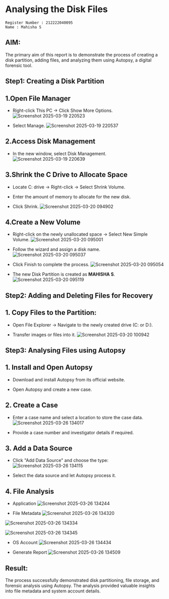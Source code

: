 # Analysing the Disk Files

```
Register Number : 212222040095
Name : Mahisha S
```
## AIM:

The primary aim of this report is to demonstrate the process of creating a disk partition, adding files, and analyzing them using Autopsy, a digital forensic tool.

## Step1: Creating a Disk Partition
## 1.Open File Manager

- Right-click This PC → Click Show More Options.
  ![Screenshot 2025-03-19 220523](https://github.com/user-attachments/assets/8a7b99d9-bd5d-4b41-ad35-6d1301b5ff82)

- Select Manage.
  ![Screenshot 2025-03-19 220537](https://github.com/user-attachments/assets/df827a18-3894-4dbd-bbd3-a1b6eb8ae0b8)


## 2.Access Disk Management

- In the new window, select Disk Management.
  ![Screenshot 2025-03-19 220639](https://github.com/user-attachments/assets/9652e198-abd8-4f45-a689-a20f248bac2d)


## 3.Shrink the C Drive to Allocate Space

- Locate C: drive → Right-click → Select Shrink Volume.

- Enter the amount of memory to allocate for the new disk.

- Click Shrink.
  ![Screenshot 2025-03-20 094902](https://github.com/user-attachments/assets/f9ea27b3-79e2-4531-bf34-3e680e869330)



## 4.Create a New Volume

- Right-click on the newly unallocated space → Select New Simple Volume.
  ![Screenshot 2025-03-20 095001](https://github.com/user-attachments/assets/27b2fd03-4ca4-41f7-be83-294f5b0222ca)



- Follow the wizard and assign a disk name.
  ![Screenshot 2025-03-20 095037](https://github.com/user-attachments/assets/40a27a4b-1abc-4fbc-b630-ca1c537757e1)



- Click Finish to complete the process.
  ![Screenshot 2025-03-20 095054](https://github.com/user-attachments/assets/bf8de9fb-713c-42b5-88fb-7c3f3282450e)

  
- The new Disk Partition is created as **MAHISHA S**.
  ![Screenshot 2025-03-20 095119](https://github.com/user-attachments/assets/fa6779d1-c6e5-4a7b-a8b5-a6dab3b6b290)


  
## Step2: Adding and Deleting Files for Recovery

## 1. Copy Files to the Partition:

- Open File Explorer → Navigate to the newly created drive (C: or D:).

- Transfer images or files into it.
![Screenshot 2025-03-20 100942](https://github.com/user-attachments/assets/1fde9b34-b001-4db1-8bb6-599498ec6791)


## Step3: Analysing Files using Autopsy
## 1. Install and Open Autopsy
- Download and install Autopsy from its official website.

- Open Autopsy and create a new case.

## 2. Create a Case
- Enter a case name and select a location to store the case data.
  ![Screenshot 2025-03-26 134017](https://github.com/user-attachments/assets/ba2c4341-d4be-489b-8023-27517a2359ca)


- Provide a case number and investigator details if required.

## 3. Add a Data Source
- Click "Add Data Source" and choose the type:
  ![Screenshot 2025-03-26 134115](https://github.com/user-attachments/assets/8b869c1e-ed42-45a0-962b-b6bcb9e85915)


- Select the data source and let Autopsy process it.

## 4. File Analysis
- Application 
![Screenshot 2025-03-26 134244](https://github.com/user-attachments/assets/c096e821-f9b1-4138-93ee-0b736bcab3cd)


- File Metadata
![Screenshot 2025-03-26 134320](https://github.com/user-attachments/assets/8c751f21-9b99-481a-9797-55367bd40cce)

![Screenshot 2025-03-26 134334](https://github.com/user-attachments/assets/39d51a29-a334-4d22-8e3c-a3a7fc765887)

![Screenshot 2025-03-26 134345](https://github.com/user-attachments/assets/33e2f0e6-f1ac-4234-9a72-0567024dd3b9)


- OS Account
![Screenshot 2025-03-26 134434](https://github.com/user-attachments/assets/333485a7-538a-42c2-9f05-910010b0911d)


- Generate Report
![Screenshot 2025-03-26 134509](https://github.com/user-attachments/assets/940c6f1a-634d-4d40-b656-790efcb2e39c)



## Result:
The process successfully demonstrated disk partitioning, file storage, and forensic analysis using Autopsy. The analysis provided valuable insights into file metadata and system account details.

